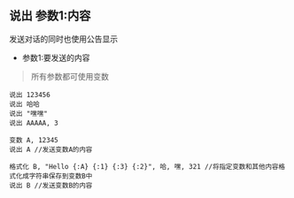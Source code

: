 ## 说出 参数1:内容
发送对话的同时也使用公告显示

- 参数1:要发送的内容

> 所有参数都可使用变数

```
说出 123456
说出 哈哈
说出 "嘿嘿"
说出 AAAAA, 3

变数 A, 12345
说出 A //发送变数A的内容

格式化 B, "Hello {:A} {:1} {:3} {:2}", 哈, 嘿, 321 //将指定变数和其他内容格式化成字符串保存到变数B中
说出 B //发送变数B的内容


```